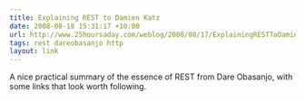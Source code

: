 ```yaml
---
title: Explaining REST to Damien Katz
date: 2008-08-18 15:31:17 +10:00
url: http://www.25hoursaday.com/weblog/2008/08/17/ExplainingRESTToDamienKatz.aspx
tags: rest dareobasanjo http
layout: link
---
```

A nice practical summary of the essence of REST from Dare Obasanjo, with some links that look worth following.
